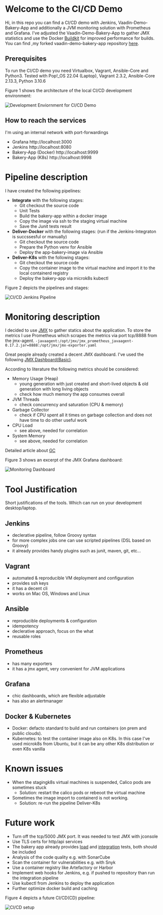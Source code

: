 # Welcome to the CI/CD Demo

Hi, in this repo you can find a CI/CD demo with Jenkins, Vaadin-Demo-Bakery-App and additionally a JVM monitoring solution with Prometheus and Grafana.
I've adjusted the Vaadin-Demo-Bakery-App to gather JMX statistics and use the Docker [Buildkit](https://docs.docker.com/build/buildkit/) for improved performance for builds. You can find ,my forked vaadin-demo-bakery-app repository [here](https://github.com/bqsys/vaadin-demo-bakery-app).

## Prerequisites

To run the CI/CD demo you need Virtualbox, Vagrant, Ansible-Core and Python3. 
Tested with Pop!_OS 22.04 (Laptop), Vagrant 2.3.2, Ansible-Core 2.13.3, Python 3.10.6

Figure 1 shows the architecture of the local CI/CD development environment:

![Development Enviornment for CI/CD Demo](pix/ci-cd-dev-env.drawio.png)


## How to reach the services
I'm using an internal network with port-forwardings 

* Grafana http://localhost:3000
* Jenkins http://localhost:8080
* Bakery-App (Docker) http://localhost:9999
* Bakery-App (K8s) http://localhost:9998

# Pipeline description

I have created the following pipelines:
* **Integrate** with the following stages:
    * Git checkout the source code
    * Unit Tests
    * Build the bakery-app within a docker image
    * Copy the image via ssh to the staging virtual machine
    * Save the Junit tests result
* **Deliver-Docker** with the following stages: (run if the Jenkins-Integraton is succssesful or manually)
    * Git checkout the source code
    * Prepare the Python venv for Ansible
    * Deploy the app-bakery-image via Ansible
* **Deliver-K8s** with the following stages:
    * Git checkout the source code
    * Copy the container image to the virtual machine and import it to the local containerd registry
    * Deploy the bakery-app via microk8s kubectl

Figure 2 depicts the pipelines and stages:

![CI/CD Jenkins Pipeline](pix/ci-cd-pipeline.drawio.png)

# Monitoring description
I decided to use [JMX](https://www.oracle.com/technical-resources/articles/javase/jmx.html) to gather statics about the application.
To store the metrics I use Prometheus which scrapes the metrics via port tcp/8888 from the jmx-agent.
`-javaagent:/opt/jmx/jmx_prometheus_javaagent-0.17.2.jar=8888:/opt/jmx/jmx-exporter.yaml` 

Great people already created a decent JMX dashboard. I've used the following [JMX Dashboard(Basic)](https://grafana.com/grafana/dashboards/14845-jmx-dashboard-basic/).

According to literature the following metrics should be considered:

* Memory Usage (Heap)
    * young generation with just created and short-lived objects & old generation with long living objects
    * check how much memory the app consumes overall
* JVM Threads
    * check concurrency and saturation (CPU & memory)
* Garbage Collector
    * check if CPU spent all it times on garbage collection and does not have time to do other useful work
* CPU Load
    * see above, needed for correlation
* System Memory
    * see above, needed for correlation

Detailed article about [GC](https://www.infoq.com/articles/Java_Garbage_Collection_Distilled/)

Figure 3 shows an excerpt of the JMX Grafana dashboard:

![Monitoring Dashboard](pix/monitoring-dashboard.png)

# Tool Justification

Short justifications of the tools. Which can run on your development desktop/laptop. 

## Jenkins
- declerative pipeline, follow Groovy syntax 
- for more complex jobs one can use scripted pipelines (DSL based on Groovy)
- it already provides handy plugins such as junit, maven, git, etc...

## Vagrant
- automated & reproducible VM deployment and configuration
- provides ssh keys
- it has a decent cli
- works on Mac OS, Windows and Linux

## Ansible
- reproducible deployments & configuration
- idempotency
- declerative approach, focus on the what
- reusable roles

## Prometheus
- has many exporters
- it has a jmx agent, very convenient for JVM applications

## Grafana
- chic dashboards, which are flexible adjustable 
- has also an alertmanager

## Docker & Kubernetes
  - Docker: defacto standard to build and run containers (on prem and public clouds). 
  - Kubernetes: to test the container image also on K8s. In this case I've used microk8s from Ubuntu, but it can be any other K8s distribution or even K8s vanilla

# Known issues
* When the stagingk8s virtual machines is suspended, Calico pods are sometimes stuck 
    * Solution: restart the calico pods or rebeoot the virtual machine
* Sometimes the image import to containerd is not working.
    * Solution: re-run the pipeline Deliver-K8s

# Future work

* Turn off the tcp/5000 JMX port. It was needed to test JMX with jconsole
* Use TLS certs for http/api services
* The bakery app already provides [load](https://github.com/bqsys/vaadin-demo-bakery-app#running-scalability-tests) and [integration](https://github.com/bqsys/vaadin-demo-bakery-app#running-integration-tests-and-linter) tests, both should be included
* Analysis of the code quality e.g. with SonarCube
* Scan the container for vulnerabilities e.g. with Snyk
* Use a container registry like Artefactory or Harbor
* Implement web hooks for Jenkins, e.g. if pushed to repository than run the integration pipeline
* Use kubectl from Jenkins to deploy the application
* Further optimize docker build and caching

Figure 4 depicts a future CI/CD(CD) pipeline:

![CI/CD setup](pix/ci-cd.drawio.png)